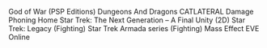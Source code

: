 God of War (PSP Editions)
Dungeons And Dragons
CATLATERAL Damage
Phoning Home
Star Trek: The Next Generation – A Final Unity (2D)
Star Trek: Legacy (Fighting)
Star Trek Armada series (Fighting)
Mass Effect
EVE Online